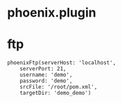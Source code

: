 # phoenix.plugin

# ftp

```jenkins
phoenixFtp(serverHost: 'localhost',
    serverPort: 21,
    username: 'demo',
    password: 'demo',
    srcFile: '/root/pom.xml',
    targetDir: 'demo_demo')
```